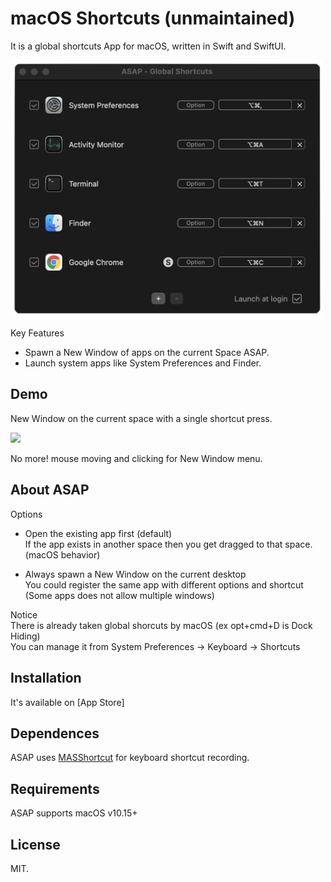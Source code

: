 # macOS Shortcuts (unmaintained)

It is a global shortcuts App for macOS, written in Swift and SwiftUI.

<img src="public/asap.png" width=500>

Key Features  
  - Spawn a New Window of apps on the current Space ASAP.
  - Launch system apps like System Preferences and Finder.

## Demo

New Window on the current space with a single shortcut press.

<img src="public/asap_demo.gif" width=500>

No more! mouse moving and clicking for New Window menu.

## About ASAP

Options  
 * Open the existing app first (default)  
   If the app exists in another space then you get dragged to that space. (macOS behavior)
   
 * Always spawn a New Window on the current desktop  
   You could register the same app with different options and shortcut  
   (Some apps does not allow multiple windows)

Notice  
There is already taken global shorcuts by macOS (ex opt+cmd+D is Dock Hiding)  
You can manage it from System Preferences -> Keyboard -> Shortcuts

## Installation

It's available on [App Store]

## Dependences  

ASAP uses [MASShortcut](https://github.com/shpakovski/MASShortcut) for keyboard shortcut recording.

## Requirements

ASAP supports macOS v10.15+

## License

MIT.
